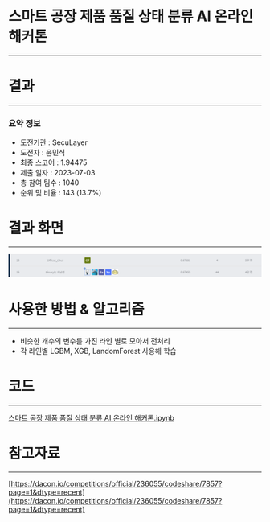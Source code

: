 # 스마트 공장 제품 품질 상태 분류 AI 온라인 해커톤
-----------------------------------
# 결과
-----------------------------------
### 요약 정보
  * 도전기관 : SecuLayer
  * 도전자 : 윤민식
  * 최종 스코어 : 1.94475
  * 제출 일자 : 2023-07-03
  * 총 참여 팀수 : 1040
  * 순위 및 비율 : 143 (13.7%)
# 결과 화면
-----------------------------------
![rank](./img/rank.PNG)
# 사용한 방법 & 알고리즘
----------------------------------
  * 비슷한 개수의 변수를 가진 라인 별로 모아서 전처리
  * 각 라인별 LGBM, XGB, LandomForest 사용해 학습
# 코드
----------------------------------
[스마트 공장 제품 품질 상태 분류 AI 온라인 해커톤.ipynb](./스마트_공장_제품_품질_상태_분류_AI_온라인_해커톤.ipynb)
# 참고자료
----------------------------------
[https://dacon.io/competitions/official/236055/codeshare/7857?page=1&dtype=recent](https://dacon.io/competitions/official/236055/codeshare/7857?page=1&dtype=recent)
